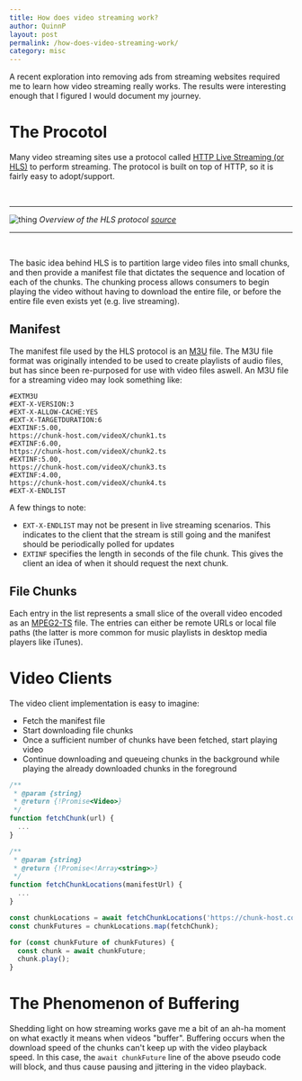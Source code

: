```yaml
---
title: How does video streaming work?
author: QuinnP
layout: post
permalink: /how-does-video-streaming-work/
category: misc
---
```


A recent exploration into removing ads from streaming websites required me to
learn how video streaming really works. The results were interesting enough that
I figured I would document my journey.

# The Procotol

Many video streaming sites use a protocol called [HTTP Live Streaming (or HLS)](https://en.wikipedia.org/wiki/HTTP_Live_Streaming) to perform streaming.
The protocol is built on top of HTTP, so it is fairly easy to adopt/support.

<br />

---
![thing](https://docs-assets.developer.apple.com/published/88e87744a3/de18e941-81de-482f-843d-834a4dd3aa71.png)
*Overview of the HLS protocol [source](https://developer.apple.com/documentation/http_live_streaming/understanding_the_http_live_streaming_architecture)*

---
<br />

The basic idea behind HLS is to partition large video files into small chunks,
and then provide a manifest file that dictates the sequence and location of each
of the chunks. The chunking process allows consumers to begin playing the video
without having to download the entire file, or before the entire file even exists
yet (e.g. live streaming).

## Manifest

The manifest file used by the HLS protocol is an [M3U](https://en.wikipedia.org/wiki/M3U) file. The M3U file format was originally intended to be used to create
playlists of audio files, but has since been re-purposed for use with video files
aswell. An M3U file for a streaming video may look something like:

```
#EXTM3U
#EXT-X-VERSION:3
#EXT-X-ALLOW-CACHE:YES
#EXT-X-TARGETDURATION:6
#EXTINF:5.00,
https://chunk-host.com/videoX/chunk1.ts
#EXTINF:6.00,
https://chunk-host.com/videoX/chunk2.ts
#EXTINF:5.00,
https://chunk-host.com/videoX/chunk3.ts
#EXTINF:4.00,
https://chunk-host.com/videoX/chunk4.ts
#EXT-X-ENDLIST
```

A few things to note:
*  `EXT-X-ENDLIST` may not be present in live streaming scenarios. This indicates
to the client that the stream is still going and the manifest should be periodically
polled for updates
*  `EXTINF` specifies the length in seconds of the file chunk. This gives the
client an idea of when it should request the next chunk.

## File Chunks

Each entry in the list represents a small slice of the overall video encoded as an [MPEG2-TS](https://en.wikipedia.org/wiki/MPEG_transport_stream) file. The entries
can either be remote URLs or local file paths (the latter is more common for
music playlists in desktop media players like iTunes).

# Video Clients

The video client implementation is easy to imagine:

*  Fetch the manifest file
*  Start downloading file chunks
*  Once a sufficient number of chunks have been fetched, start playing video
*  Continue downloading and queueing chunks in the background while playing the
already downloaded chunks in the foreground

```js
/**
 * @param {string}
 * @return {!Promise<Video>}
 */
function fetchChunk(url) {
  ...
}

/**
 * @param {string}
 * @return {!Promise<!Array<string>>}
 */
function fetchChunkLocations(manifestUrl) {
  ...
}

const chunkLocations = await fetchChunkLocations('https://chunk-host.com/manifest.m3u8');
const chunkFutures = chunkLocations.map(fetchChunk);

for (const chunkFuture of chunkFutures) {
  const chunk = await chunkFuture;
  chunk.play();
}
```

# The Phenomenon of Buffering

Shedding light on how streaming works gave me a bit of an ah-ha moment on what
exactly it means when videos "buffer". Buffering occurs when the download speed
of the chunks can't keep up with the video playback speed. In this case, the
`await chunkFuture` line of the above pseudo code will block, and thus cause pausing
and jittering in the video playback.
